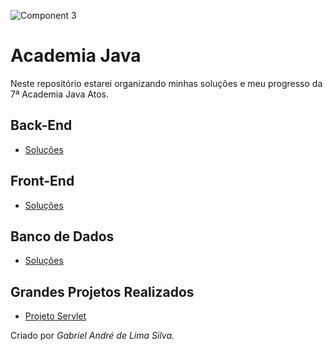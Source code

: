 ![Component 3](https://github.com/gabrielandre-math/AcademiaJavaAtos/assets/60861872/aba30a2d-1318-4115-836c-a75691970c1c)
# Academia Java 
Neste repositório estarei organizando minhas soluções e meu progresso da 7ª Academia Java Atos.


## Back-End

- [Soluções](https://github.com/gabrielandre-math/AcademiaJavaAtos/tree/main/Exercicios%20BackEnd)
## Front-End
- [Soluções](https://github.com/gabrielandre-math/AcademiaJava/tree/main/Exerc%C3%ADcios%20FrontEnd)

## Banco de Dados
- [Soluções](https://github.com/gabrielandre-math/AcademiaJavaAtos/tree/main/Exerc%C3%ADcios%20Banco%20de%20Dados)
## Grandes Projetos Realizados
- [Projeto Servlet](https://github.com/gabrielandre-math/ProjetoServlets)


Criado por _Gabriel André de Lima Silva._
